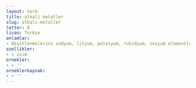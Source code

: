 ```yaml
---
layout: term
title: alkali metaller
slug: alkali-metaller
letter: A
lisan: Türkçe
anlamlar:
- Oksitlenmelerini sodyum, lityum, potasyum, rubidyum, sezyum elementlerinin sağladığı metaller
ozellikler:
- - isim
ornekler:
- - ''
orneklerkaynak:
- - ''
---
```


